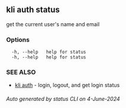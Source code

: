 ## kli auth status

get the current user's name and email



### Options

```
  -h, --help   help for status
  -h, --help   help for status
```

### SEE ALSO

* [kli auth](kli_auth.md)  - login, logout, and get login status

###### Auto generated by status CLI on 4-June-2024
